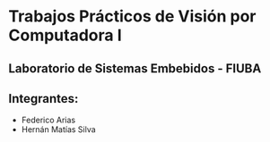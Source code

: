 # Trabajos Prácticos de Visión por Computadora I 
## Laboratorio de Sistemas Embebidos - FIUBA
## Integrantes:
- Federico Arias
- Hernán Matías Silva